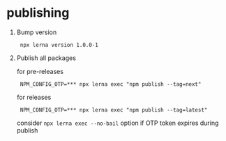 # publishing

1. Bump version

        npx lerna version 1.0.0-1

2. Publish all packages

    for pre-releases

        NPM_CONFIG_OTP=*** npx lerna exec "npm publish --tag=next"

    for releases

        NPM_CONFIG_OTP=*** npx lerna exec "npm publish --tag=latest"

    consider `npx lerna exec --no-bail` option if OTP token expires during publish
